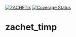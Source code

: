 [![ZACHETik](https://github.com/marginoon/zachet_timp/actions/workflows/zachet_timp.yml/badge.svg)](https://github.com/marginoon/zachet_timp/actions/workflows/zachet_timp.yml)
[![Coverage Status](https://coveralls.io/repos/github/marginoon/zachet_timp/badge.svg?branch=main)](https://coveralls.io/github/marginoon/zachet_timp?branch=main)
# zachet_timp
